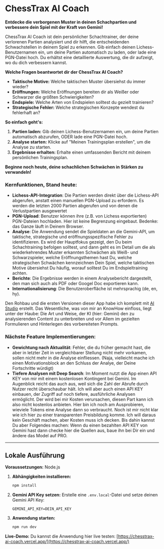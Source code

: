 # ChessTrax AI Coach

**Entdecke die verborgenen Muster in deinen Schachpartien und verbessere dein Spiel mit der Kraft von Gemini!**

ChessTrax AI Coach ist dein persönlicher Schachtrainer, der deine verlorenen Partien analysiert und dir hilft, die entscheidenden Schwachstellen in deinem Spiel zu erkennen. Gib einfach deinen Lichess-Benutzernamen ein, um deine Partien automatisch zu laden, oder lade eine PGN-Datei hoch. Du erhältst eine detaillierte Auswertung, die dir aufzeigt, wo du dich verbessern kannst.

**Welche Fragen beantwortet dir der ChessTrax AI Coach?**

*   **Taktische Motive:** Welche taktischen Muster übersiehst du immer wieder?
*   **Eröffnungen:** Welche Eröffnungen bereiten dir als Weißer oder Schwarzer die größten Schwierigkeiten?
*   **Endspiele:** Welche Arten von Endspielen solltest du gezielt trainieren?
*   **Strategische Fehler:** Welche strategischen Konzepte wendest du fehlerhaft an?

**So einfach geht's:**

1.  **Partien laden:** Gib deinen Lichess-Benutzernamen ein, um deine Partien automatisch abzurufen, ODER lade eine PGN-Datei hoch.
2.  **Analyse starten:** Klicke auf "Meinen Trainingsplan erstellen", um die Analyse zu starten.
3.  **Ergebnisse erhalten:** Erhalte einen umfassenden Bericht mit deinem persönlichen Trainingsplan.

**Beginne noch heute, deine schachlichen Schwächen in Stärken zu verwandeln!**

### Kernfunktionen, Stand heute:

- **Lichess-API-Integration**: Die Partien werden direkt über die Lichess-API abgerufen, anstatt einen manuellen PGN-Upload zu erfordern. Es werden die letzten 2000 Partien abgerufen und von denen die Verlustpartien ausgewertet
- **PGN-Upload**: Benutzer können ihre (z.B. von Lichess exportierten) PGN-Dateien hochladen. Hier ist keine Begrenzung eingebaut. Bedenke: das Ganze läuft in Deinem Browser. 
- **Analyse**: Die Anwendung sendet die Spieldaten an die Gemini-API, um taktische, strategische und eröffnungsspezifische Fehler zu identifizieren. Es wird der Hauptfokus gezeigt, den Du beim Schachtraining befolgen solltest, und dann geht es im Detail um die als wiederkehrendes Muster erkannten Schwächen als Weiß- und Schwarzspieler, welche Eröffnungsthemen hast Du, welche strategischen Schwächen kennzeichnen Dein Spiel, welche taktischen Motive übersiehst Du häufig, worauf solltest Du im Endspieltraining achten.
- **Berichte**: Die Ergebnisse werden in einem Analysebericht dargestellt, den man sich auch als PDF oder Googel Doc exportieren kann.
- **Internationalisierung**: Die Benutzeroberfläche ist mehrsprachig (de, en, hy).

Den Rohbau und die ersten Versionen dieser App habe ich komplett mit [AI Studio](https://aistudio.google.com/) erstellt. Das Wesentliche, was von mir an KnowHow einfloss, liegt unter der Haube: Die Art und Weise, der KI (hier: Gemini) den zu analysierenden Content zu unterbreiten und vor Allem im gezielten Formulieren und Hinterlegen des vorbereiteten Prompts.

### Nächste Feature Implementierungen:

- **Gewichtung nach Aktualität**: Fehler, die du früher gemacht hast, die aber in letzter Zeit in vergleichbarer Stellung nicht mehr vorkamen, sollen nicht mehr in die Analyse einfliessen. (Naja, vielleicht mache ich einen Motivationsblock an den Schluss der Analye, der Deine Fortschritte würdigt)
- **Tiefere Analysen mit Deep Search**: Im Moment nutzt die App einen API KEY von mir mit einem kostenlosen Kontingent bei Gemini. Im Augenblick reicht das auch aus, weil sich die Zahl der Abrufe durch Nutzer recht überschaubar hält. Ich will aber auch einen API KEY einbauen, der Zugriff auf noch tiefere, ausführliche Analysen ermöglicht. Der wird bei mir Kosten verursachen, diesen Part kann ich also nicht kostenlos anbieten. Hier bin ich noch am Ausprobieren, wieviele Tokens eine Analyse dann so verbraucht. Noch ist mir nicht klar wie ich hier zu einer transparenten Preisbildung komme. Ich will daraus kein Geschäft machen, aber Kosten muss ich decken.
Bis dahin kannst Du aber Folgendes machen: Wenn du einen bezahlten API KEY von Gemini hast dann checke hier die Quellen aus, baue ihn bei Dir ein und ändere das Model auf PRO.

---

## Lokale Ausführung

**Voraussetzungen:** Node.js

1.  **Abhängigkeiten installieren:**
    ```bash
    npm install
    ```
2.  **Gemini API Key setzen:** Erstelle eine `.env.local`-Datei und setze deinen Gemini API Key:
    ```
    GEMINI_API_KEY=DEIN_API_KEY
    ```
3.  **Anwendung starten:**
    ```bash
    npm run dev
    ```

**Live-Demo:** Du kannst die Anwendung hier live testen: [https://chesstrax-ai-coach.vercel.app/](https://chesstrax-ai-coach.vercel.app/)